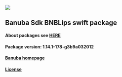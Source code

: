 [![](https://www.banuba.com/hubfs/Banuba_November2018/Images/Banuba%20SDK.png)](https://docs.banuba.com/face-ar-sdk-v1/ios/ios_overview)

## Banuba Sdk BNBLips swift package

#### About packages see [HERE](https://docs.banuba.com/face-ar-sdk-v1/ios/ios_packages)

#### Package version: **1.14.1-178-g3b9a032012**

#### **[Banuba homepage](https://banuba.com)**

#### **[License](https://www.banuba.com/terms)**
